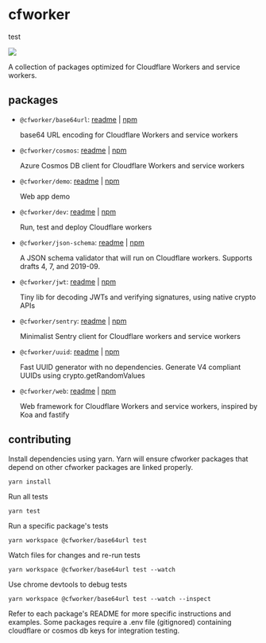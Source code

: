# cfworker

test

![](https://github.com/cfworker/cfworker/workflows/build/badge.svg)

A collection of packages optimized for Cloudflare Workers and service workers.

## packages

- `@cfworker/base64url`: [readme](https://github.com/cfworker/cfworker/tree/master/packages/base64url/README.md) | [npm](https://www.npmjs.com/package/@cfworker/base64url)

  base64 URL encoding for Cloudflare Workers and service workers

- `@cfworker/cosmos`: [readme](https://github.com/cfworker/cfworker/tree/master/packages/cosmos/README.md) | [npm](https://www.npmjs.com/package/@cfworker/cosmos)

  Azure Cosmos DB client for Cloudflare Workers and service workers

- `@cfworker/demo`: [readme](https://github.com/cfworker/cfworker/tree/master/packages/demo/README.md) | [npm](https://www.npmjs.com/package/@cfworker/demo)

  Web app demo

- `@cfworker/dev`: [readme](https://github.com/cfworker/cfworker/tree/master/packages/dev/README.md) | [npm](https://www.npmjs.com/package/@cfworker/dev)

  Run, test and deploy Cloudflare workers

- `@cfworker/json-schema`: [readme](https://github.com/cfworker/cfworker/tree/master/packages/json-schema/README.md) | [npm](https://www.npmjs.com/package/@cfworker/json-schema)

  A JSON schema validator that will run on Cloudflare workers. Supports drafts 4, 7, and 2019-09.

- `@cfworker/jwt`: [readme](https://github.com/cfworker/cfworker/tree/master/packages/jwt/README.md) | [npm](https://www.npmjs.com/package/@cfworker/jwt)

  Tiny lib for decoding JWTs and verifying signatures, using native crypto APIs

- `@cfworker/sentry`: [readme](https://github.com/cfworker/cfworker/tree/master/packages/sentry/README.md) | [npm](https://www.npmjs.com/package/@cfworker/sentry)

  Minimalist Sentry client for Cloudflare workers and service workers

- `@cfworker/uuid`: [readme](https://github.com/cfworker/cfworker/tree/master/packages/uuid/README.md) | [npm](https://www.npmjs.com/package/@cfworker/uuid)

  Fast UUID generator with no dependencies. Generate V4 compliant UUIDs using crypto.getRandomValues

- `@cfworker/web`: [readme](https://github.com/cfworker/cfworker/tree/master/packages/web/README.md) | [npm](https://www.npmjs.com/package/@cfworker/web)

  Web framework for Cloudflare Workers and service workers, inspired by Koa and fastify

## contributing

Install dependencies using yarn. Yarn will ensure cfworker packages that depend on other cfworker packages are linked properly.

```
yarn install
```

Run all tests

```
yarn test
```

Run a specific package's tests

```
yarn workspace @cfworker/base64url test
```

Watch files for changes and re-run tests

```
yarn workspace @cfworker/base64url test --watch
```

Use chrome devtools to debug tests

```
yarn workspace @cfworker/base64url test --watch --inspect
```

Refer to each package's README for more specific instructions and examples.
Some packages require a .env file (gitignored) containing cloudflare or cosmos db keys for integration testing.
